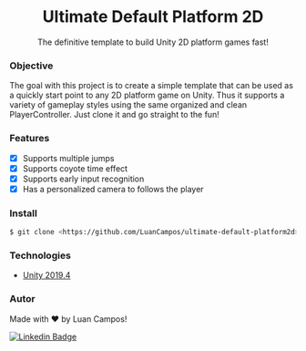 <h1 align="center">Ultimate Default Platform 2D</h1>

<p align="center">The definitive template to build Unity 2D platform games fast!</p>

### Objective

The goal with this project is to create a simple template that can be used as a quickly start point to any 2D platform game on Unity. Thus it supports a variety of gameplay styles using the same organized and clean PlayerController. Just clone it and go straight to the fun!

### Features

- [x] Supports multiple jumps
- [x] Supports coyote time effect
- [x] Supports early input recognition
- [x] Has a personalized camera to follows the player

### Install

```bash
$ git clone <https://github.com/LuanCampos/ultimate-default-platform2d>
```

### Technologies

- [Unity 2019.4](https://unity3d.com/pt/unity/whats-new/2019.4.25)

### Autor

Made with ❤️ by Luan Campos!

[![Linkedin Badge](https://img.shields.io/badge/-Connect!-blue?style=flat-square&logo=Linkedin&logoColor=white&link=https://www.linkedin.com/in/tgmarinho/)](https://www.linkedin.com/in/campos-luan/)
